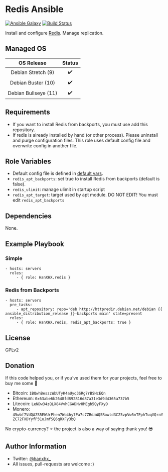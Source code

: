 Redis Ansible
=============

[![Ansible Galaxy](http://img.shields.io/badge/ansible--galaxy-HanXHX.redis-blue.svg)](https://galaxy.ansible.com/HanXHX/redis) [![Build Status](https://app.travis-ci.com/HanXHX/ansible-redis.svg?branch=master)](https://app.travis-ci.com/HanXHX/ansible-redis)

Install and configure [Redis](http://redis.io/). Manage replication.

Managed OS
----------

|     OS Release       |        Status      |
|:--------------------:|:------------------:|
| Debian Stretch (9)   | :heavy_check_mark: |
| Debian Buster (10)   | :heavy_check_mark: |
| Debian Bullseye (11) | :heavy_check_mark: |


Requirements
------------

- If you want to install Redis from backports, you must use add this repository.
- If redis is already installed by hand (or other process). Please uninstall and purge configuration files. This role uses default config file and overwrite config in another file.

Role Variables
--------------

- Default config file is defined in [default vars](defaults/main.yml).
- `redis_apt_backports`: set true to install Redis from backports (default is false).
- `redis_ulimit`: manage ulimit in startup script
- `redis_apt_target`: target used by apt module. DO NOT EDIT! You must edit `redis_apt_backports`

Dependencies
------------

None.

Example Playbook
----------------

### Simple

    - hosts: servers
      roles:
         - { role: HanXHX.redis }

### Redis from Backports

    - hosts: servers
      pre_tasks:
         - apt_repository: repo='deb http://httpredir.debian.net/debian {{ ansible_distribution_release }}-backports main' state=present
      roles:
         - { role: HanXHX.redis, redis_apt_backports: true }

License
-------

GPLv2

Donation
--------

If this code helped you, or if you’ve used them for your projects, feel free to buy me some :beers:

- Bitcoin: `1BQwhBeszzWbUTyK4aUyq3SRg7rBSHcEQn`
- Ethereum: `0x63abe6b2648fd892816d87a31e3d9d4365a737b5`
- Litecoin: `LeNDw34zQLX84VvhCGADNvHMEgb5QyFXyD`
- Monero: `45wbf7VdQAZS5EWUrPhen7Wo4hy7Pa7c7ZBdaWQSRowtd3CZ5vpVw5nTPphTuqVQrnYZC72FXDYyfP31uJmfSQ6qRXFy3bQ`

No crypto-currency? :star: the project is also a way of saying thank you! :sunglasses:

Author Information
------------------

- Twitter: [@hanxhx_](https://twitter.com/hanxhx_)
- All issues, pull-requests are welcome :)
